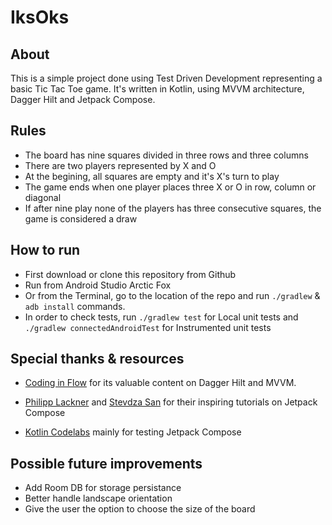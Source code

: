# IksOks



## About

This is a simple project done using Test Driven Development representing a basic Tic Tac Toe game.
It's written in Kotlin, using MVVM architecture, Dagger Hilt and Jetpack Compose. 

## Rules

- The board has nine squares divided in three rows and three columns
- There are two players represented by X and O
- At the begining, all squares are empty and it's X's turn to play
- The game ends when one player places three X or O in row, column or diagonal
- If after nine play none of the players has three consecutive squares, the game is considered a draw

## How to run
- First download or clone this repository from Github
- Run from Android Studio Arctic Fox
- Or from the Terminal, go to the location of the repo and run `./gradlew` & `adb install` commands. 
- In order to check tests, run `./gradlew test` for Local unit tests and `./gradlew connectedAndroidTest` for Instrumented unit tests

## Special thanks & resources

- [Coding in Flow](https://github.com/codinginflow) for its valuable content on Dagger Hilt and MVVM.

- [Philipp Lackner](https://github.com/philipplackner) and [Stevdza San](https://github.com/stevdza-san) for their inspiring tutorials on Jetpack Compose
- [Kotlin Codelabs](https://github.com/googlecodelabs/android-compose-codelabs) mainly for testing Jetpack Compose

## Possible future improvements
- Add Room DB for storage persistance
- Better handle landscape orientation
- Give the user the option to choose the size of the board
